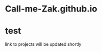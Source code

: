 # Call-me-Zak.github.io
<h1>test</h1>
<div>link to projects will be updated shortly</div>
<script src="./index.html"></script>
